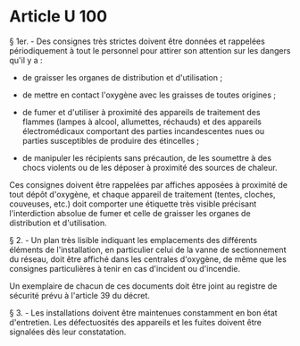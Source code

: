 # Article U 100

§ 1er. - Des consignes très strictes doivent être données et rappelées périodiquement à tout le personnel pour attirer son attention sur les dangers qu'il y a :

- de graisser les organes de distribution et d'utilisation ;

- de mettre en contact l'oxygène avec les graisses de toutes origines ;

- de fumer et d'utiliser à proximité des appareils de traitement des flammes (lampes à alcool, allumettes, réchauds) et des appareils électromédicaux comportant des parties incandescentes nues ou parties susceptibles de produire des étincelles ;

- de manipuler les récipients sans précaution, de les soumettre à des chocs violents ou de les déposer à proximité des sources de chaleur.

Ces consignes doivent être rappelées par affiches apposées à proximité de tout dépôt d'oxygène, et chaque appareil de traitement (tentes, cloches, couveuses, etc.) doit comporter une étiquette très visible précisant l'interdiction absolue de fumer et celle de graisser les organes de distribution et d'utilisation.

§ 2. - Un plan très lisible indiquant les emplacements des différents éléments de l'installation, en particulier celui de la vanne de sectionnement du réseau, doit être affiché dans les centrales d'oxygène, de même que les consignes particulières à tenir en cas d'incident ou d'incendie.

Un exemplaire de chacun de ces documents doit être joint au registre de sécurité prévu à l'article 39 du décret.

§ 3. - Les installations doivent être maintenues constamment en bon état d'entretien. Les défectuosités des appareils et les fuites doivent être signalées dès leur constatation.
